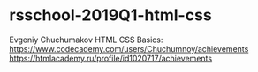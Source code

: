 # rsschool-2019Q1-html-css

Evgeniy Chuchumakov
HTML CSS Basics: https://www.codecademy.com/users/Chuchumnoy/achievements
                 https://htmlacademy.ru/profile/id1020717/achievements
